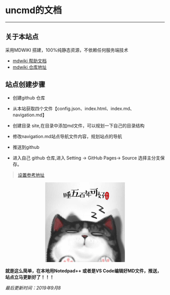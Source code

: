 # uncmd的文档

--------

## 关于本站点

 采用MDWIKI 搭建，100%纯静态资源，不依赖任何服务端技术

- [mdwiki 帮助文档](https://dynalon.github.io/mdwiki/#!tutorials/github.md)
- [mdwiki 仓库地址](https://github.com/Dynalon/mdwiki/)

## 站点创建步骤

 - 创建github 仓库

 - 从本站获取四个文件【config.json、index.html、index.md、navigation.md】

 - 创建目录 site,在目录中添加md文件，可以规划一下自己的目录结构

 - 修改navigation.md站点导航文件内容，规划站点的导航

 - 推送到github

 - 进入自己 github 仓库,进入 Setting -> GitHub Pages-> Source 选择主分支保存。
 
 > [设置参考地址](https://pages.github.com/)

<div style="text-align:center">
 <img src="blog/img/face.jpg" width=50% height=50% />
</div>

**就是这么简单，在本地用Notedpad++ 或者是VS Code编辑好MD文件，推送，站点立马更新好了！！！**

  *最后更新时间：2019年9月8*
